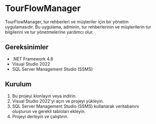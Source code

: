 # TourFlowManager

TourFlowManager, tur rehberleri ve müşteriler için bir yönetim uygulamasıdır. Bu uygulama, adminin, tur rehberlerinin ve müşterilerin tur bilgilerini ve tur  yönetmelerine yardımcı olur.

## Gereksinimler

- .NET Framework 4.8
- Visual Studio 2022
- SQL Server Management Studio (SSMS)

## Kurulum

1. Bu projeyi klonlayın veya indirin.
2. Visual Studio 2022'yi açın ve projeyi yükleyin.
3. SQL Server Management Studio (SSMS) kullanarak veritabanını oluşturun ve gerekli tabloları ekleyin.
4. Projeyi derleyin ve çalıştırın.
